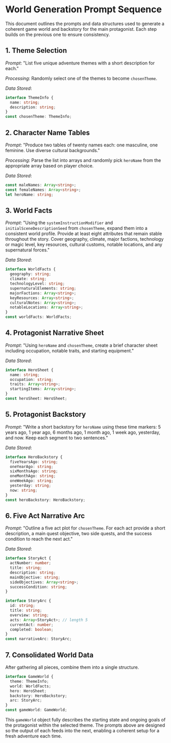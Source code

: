 # World Generation Prompt Sequence

This document outlines the prompts and data structures used to generate a coherent game world and backstory for the main protagonist. Each step builds on the previous one to ensure consistency.

## 1. Theme Selection

*Prompt*: "List five unique adventure themes with a short description for each."

*Processing*: Randomly select one of the themes to become `chosenTheme`.

*Data Stored*:
```ts
interface ThemeInfo {
  name: string;
  description: string;
}
const chosenTheme: ThemeInfo;
```

## 2. Character Name Tables

*Prompt*: "Produce two tables of twenty names each: one masculine, one feminine. Use diverse cultural backgrounds."

*Processing*: Parse the list into arrays and randomly pick `heroName` from the appropriate array based on player choice.

*Data Stored*:
```ts
const maleNames: Array<string>;
const femaleNames: Array<string>;
let heroName: string;
```

## 3. World Facts

*Prompt*: "Using the `systemInstructionModifier` and `initialSceneDescriptionSeed` from `chosenTheme`, expand them into a consistent world profile. Provide at least eight attributes that remain stable throughout the story. Cover geography, climate, major factions, technology or magic level, key resources, cultural customs, notable locations, and any supernatural forces."

*Data Stored*:
```ts
interface WorldFacts {
  geography: string;
  climate: string;
  technologyLevel: string;
  supernaturalElements: string;
  majorFactions: Array<string>;
  keyResources: Array<string>;
  culturalNotes: Array<string>;
  notableLocations: Array<string>;
}
const worldFacts: WorldFacts;
```

## 4. Protagonist Narrative Sheet

*Prompt*: "Using `heroName` and `chosenTheme`, create a brief character sheet including occupation, notable traits, and starting equipment."

*Data Stored*:
```ts
interface HeroSheet {
  name: string;
  occupation: string;
  traits: Array<string>;
  startingItems: Array<string>;
}
const heroSheet: HeroSheet;
```

## 5. Protagonist Backstory

*Prompt*: "Write a short backstory for `heroName` using these time markers: 5 years ago, 1 year ago, 6 months ago, 1 month ago, 1 week ago, yesterday, and now. Keep each segment to two sentences."

*Data Stored*:
```ts
interface HeroBackstory {
  fiveYearsAgo: string;
  oneYearAgo: string;
  sixMonthsAgo: string;
  oneMonthAgo: string;
  oneWeekAgo: string;
  yesterday: string;
  now: string;
}
const heroBackstory: HeroBackstory;
```

## 6. Five Act Narrative Arc

*Prompt*: "Outline a five act plot for `chosenTheme`. For each act provide a short description, a main quest objective, two side quests, and the success condition to reach the next act."

*Data Stored*:
```ts
interface StoryAct {
  actNumber: number;
  title: string;
  description: string;
  mainObjective: string;
  sideObjectives: Array<string>;
  successCondition: string;
}

interface StoryArc {
  id: string;
  title: string;
  overview: string;
  acts: Array<StoryAct>; // length 5
  currentAct: number;
  completed: boolean;
}
const narrativeArc: StoryArc;
```

## 7. Consolidated World Data

After gathering all pieces, combine them into a single structure.

```ts
interface GameWorld {
  theme: ThemeInfo;
  world: WorldFacts;
  hero: HeroSheet;
  backstory: HeroBackstory;
  arc: StoryArc;
}
const gameWorld: GameWorld;
```

This `gameWorld` object fully describes the starting state and ongoing goals of the protagonist within the selected theme. The prompts above are designed so the output of each feeds into the next, enabling a coherent setup for a fresh adventure each time.
